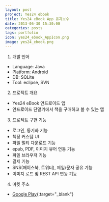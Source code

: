 ```yaml
---
layout: post
project: Yes24 ebook
title: Yes24 eBook App 유지보수
date: 2013-06-30 15:30:00 
categories: posts 
tags: portfolio
icon: yes24_ebook_AppIcon.png
image: yes24_ebook.png
---
```


1) 개발 언어  
 - Language: Java  
 - Platform: Android  
 - DB: SQLite  
 - Tool: eclipse, SVN  
 
2) 프로젝트 개요  
 - Yes24 eBook 안드로이드 앱  
 - 안드로이드 단말기에서 책을 구매하고 볼 수 있는 앱  

3) 프로젝트 구현 기능  
 - 로그인, 동기화 기능  
 - 책장 커스텀 UI  
 - 파일 멀티 다운로드 기능  
 - epub, PDF, 이미지 뷰어 연동 기능  
 - 파일 브라우저 기능  
 - 결제 기능  
 - SNS(페이스북, 트위터), 메일/문자 공유 기능  
 - 이미지 로드 및 REST API 연동 기능  
 
 4) 마켓 주소  
 - [Google Play](https://play.google.com/store/apps/details?id=kr.co.kyowon.kyowonparentapp&hl=ko){:target="_blank"}  